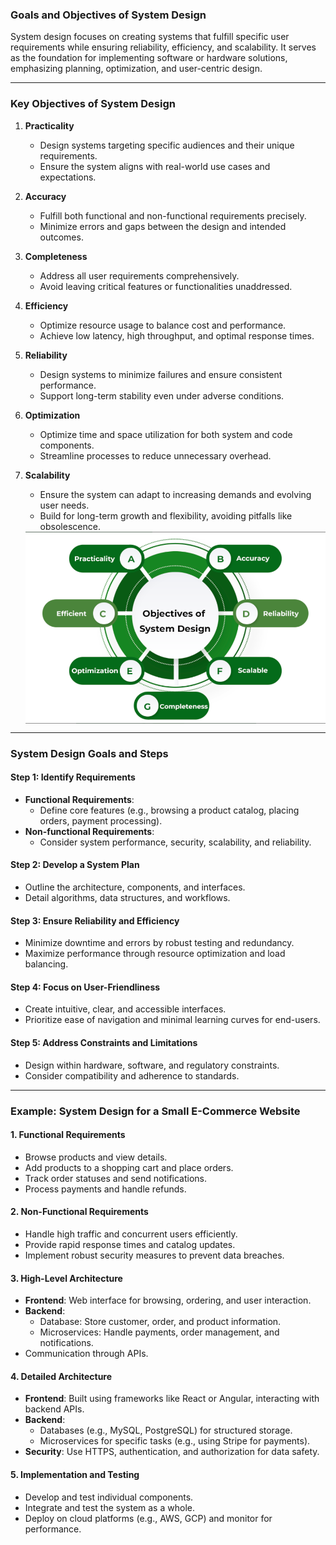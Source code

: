 ### Goals and Objectives of System Design

System design focuses on creating systems that fulfill specific user requirements while ensuring reliability, efficiency, and scalability. It serves as the foundation for implementing software or hardware solutions, emphasizing planning, optimization, and user-centric design.

---

### **Key Objectives of System Design**

1. **Practicality**
   - Design systems targeting specific audiences and their unique requirements.
   - Ensure the system aligns with real-world use cases and expectations.

2. **Accuracy**
   - Fulfill both functional and non-functional requirements precisely.
   - Minimize errors and gaps between the design and intended outcomes.

3. **Completeness**
   - Address all user requirements comprehensively.
   - Avoid leaving critical features or functionalities unaddressed.

4. **Efficiency**
   - Optimize resource usage to balance cost and performance.
   - Achieve low latency, high throughput, and optimal response times.

5. **Reliability**
   - Design systems to minimize failures and ensure consistent performance.
   - Support long-term stability even under adverse conditions.

6. **Optimization**
   - Optimize time and space utilization for both system and code components.
   - Streamline processes to reduce unnecessary overhead.

7. **Scalability**
   - Ensure the system can adapt to increasing demands and evolving user needs.
   - Build for long-term growth and flexibility, avoiding pitfalls like obsolescence.

   <img src="./Pic1.png" alt="Image" style="display: block; margin: 0 auto;">

---

### **System Design Goals and Steps**

#### **Step 1: Identify Requirements**
- **Functional Requirements**:
  - Define core features (e.g., browsing a product catalog, placing orders, payment processing).
- **Non-functional Requirements**:
  - Consider system performance, security, scalability, and reliability.

#### **Step 2: Develop a System Plan**
- Outline the architecture, components, and interfaces.
- Detail algorithms, data structures, and workflows.

#### **Step 3: Ensure Reliability and Efficiency**
- Minimize downtime and errors by robust testing and redundancy.
- Maximize performance through resource optimization and load balancing.

#### **Step 4: Focus on User-Friendliness**
- Create intuitive, clear, and accessible interfaces.
- Prioritize ease of navigation and minimal learning curves for end-users.

#### **Step 5: Address Constraints and Limitations**
- Design within hardware, software, and regulatory constraints.
- Consider compatibility and adherence to standards.

---

### **Example: System Design for a Small E-Commerce Website**

#### **1. Functional Requirements**
- Browse products and view details.
- Add products to a shopping cart and place orders.
- Track order statuses and send notifications.
- Process payments and handle refunds.

#### **2. Non-Functional Requirements**
- Handle high traffic and concurrent users efficiently.
- Provide rapid response times and catalog updates.
- Implement robust security measures to prevent data breaches.

#### **3. High-Level Architecture**
- **Frontend**: Web interface for browsing, ordering, and user interaction.
- **Backend**:
  - Database: Store customer, order, and product information.
  - Microservices: Handle payments, order management, and notifications.
- Communication through APIs.

#### **4. Detailed Architecture**
- **Frontend**: Built using frameworks like React or Angular, interacting with backend APIs.
- **Backend**:
  - Databases (e.g., MySQL, PostgreSQL) for structured storage.
  - Microservices for specific tasks (e.g., using Stripe for payments).
- **Security**: Use HTTPS, authentication, and authorization for data safety.

#### **5. Implementation and Testing**
- Develop and test individual components.
- Integrate and test the system as a whole.
- Deploy on cloud platforms (e.g., AWS, GCP) and monitor for performance.
